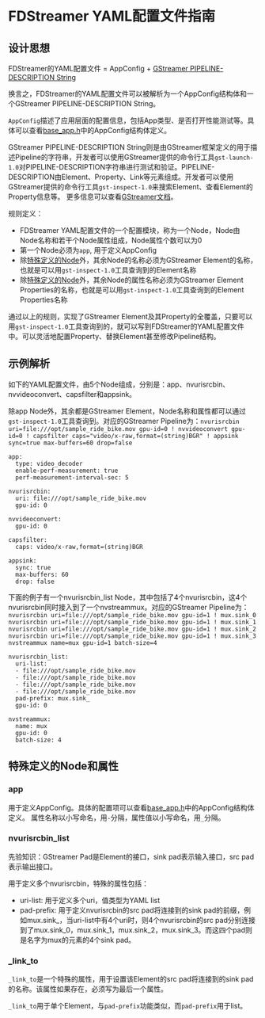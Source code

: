 # FDStreamer YAML配置文件指南

## 设计思想

FDStreamer的YAML配置文件 = AppConfig + [GStreamer PIPELINE-DESCRIPTION String](https://gstreamer.freedesktop.org/documentation/tools/gst-launch.html?gi-language=c#pipeline-description)

换言之，FDStreamer的YAML配置文件可以被解析为一个AppConfig结构体和一个GStreamer PIPELINE-DESCRIPTION String。

`AppConfig`描述了应用层面的配置信息，包括App类型、是否打开性能测试等。具体可以查看[base_app.h](../../src/app/base_app.h)中的AppConfig结构体定义。

GStreamer PIPELINE-DESCRIPTION String则是由GStreamer框架定义的用于描述Pipeline的字符串，开发者可以使用GStreamer提供的命令行工具`gst-launch-1.0`对PIPELINE-DESCRIPTION字符串进行测试和验证。PIPELINE-DESCRIPTION由Element、Property、Link等元素组成。开发者可以使用GStreamer提供的命令行工具`gst-inspect-1.0`来搜索Element、查看Element的Property信息等。
更多信息可以查看[GStreamer文档](https://gstreamer.freedesktop.org/documentation/tools/gst-launch.html?gi-language=c#pipeline-description)。

规则定义：
- FDStreamer YAML配置文件的一个配置模块，称为一个Node，Node由Node名称和若干个Node属性组成，Node属性个数可以为0
- 第一个Node必须为`app`, 用于定义AppConfig
- 除[特殊定义的Node](#特殊定义的node和属性)外，其余Node的名称必须为GStreamer Element的名称，也就是可以用`gst-inspect-1.0`工具查询到的Element名称
- 除[特殊定义的Node](#特殊定义的node和属性)外，其余Node的属性名称必须为GStreamer Element Properties的名称，也就是可以用`gst-inspect-1.0`工具查询到的Element Properties名称

通过以上的规则，实现了GStreamer Element及其Property的全覆盖，只要可以用`gst-inspect-1.0`工具查询到的，就可以写到FDStreamer的YAML配置文件中。可以灵活地配置Property、替换Element甚至修改Pipeline结构。

## 示例解析

如下的YAML配置文件，由5个Node组成，分别是：app、nvurisrcbin、nvvideoconvert、capsfilter和appsink。

除app Node外，其余都是GStreamer Element，Node名称和属性都可以通过`gst-inspect-1.0`工具查询到。对应的GStreamer Pipeline为：`nvurisrcbin uri=file:///opt/sample_ride_bike.mov gpu-id=0 ! nvvideoconvert gpu-id=0 ! capsfilter caps="video/x-raw,format=(string)BGR" ! appsink sync=true max-buffers=60 drop=false`

```
app:
  type: video_decoder
  enable-perf-measurement: true
  perf-measurement-interval-sec: 5

nvurisrcbin:
  uri: file:///opt/sample_ride_bike.mov
  gpu-id: 0

nvvideoconvert:
  gpu-id: 0

capsfilter:
  caps: video/x-raw,format=(string)BGR

appsink:
  sync: true
  max-buffers: 60
  drop: false
```

下面的例子有一个nvurisrcbin_list Node，其中包括了4个nvurisrcbin，这4个nvurisrcbin同时接入到了一个nvstreammux。对应的GStreamer Pipeline为：
`nvurisrcbin uri=file:///opt/sample_ride_bike.mov gpu-id=1 ! mux.sink_0  nvurisrcbin uri=file:///opt/sample_ride_bike.mov gpu-id=1 ! mux.sink_1  nvurisrcbin uri=file:///opt/sample_ride_bike.mov gpu-id=1 ! mux.sink_2  nvurisrcbin uri=file:///opt/sample_ride_bike.mov gpu-id=1 ! mux.sink_3  nvstreammux name=mux gpu-id=1 batch-size=4`

```
nvurisrcbin_list:
  uri-list:
  - file:///opt/sample_ride_bike.mov
  - file:///opt/sample_ride_bike.mov
  - file:///opt/sample_ride_bike.mov
  - file:///opt/sample_ride_bike.mov
  pad-prefix: mux.sink_
  gpu-id: 0

nvstreammux:
  name: mux
  gpu-id: 0
  batch-size: 4
```

## 特殊定义的Node和属性

### app

用于定义AppConfig。具体的配置项可以查看[base_app.h](../../src/app/base_app.h)中的AppConfig结构体定义。
属性名称以小写命名，用`-`分隔，属性值以小写命名，用`_`分隔。

### nvurisrcbin_list

先验知识：GStreamer Pad是Element的接口，sink pad表示输入接口，src pad表示输出接口。

用于定义多个nvurisrcbin，特殊的属性包括：
- uri-list: 用于定义多个uri，值类型为YAML list
- pad-prefix: 用于定义nvurisrcbin的src pad将连接到的sink pad的前缀，例如mux.sink_，当uri-list中有4个uri时，则4个nvurisrcbin的src pad分别连接到了mux.sink_0，mux.sink_1，mux.sink_2，mux.sink_3。而这四个pad则是名字为mux的元素的4个sink pad。

### _link_to

`_link_to`是一个特殊的属性，用于设置该Element的src pad将连接到的sink pad的名称。该属性如果存在，必须写为最后一个属性。

`_link_to`用于单个Element，与`pad-prefix`功能类似，而`pad-prefix`用于list。
